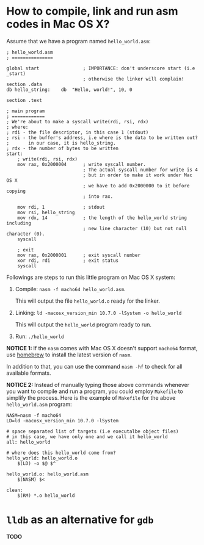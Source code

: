# How to compile, link and run asm codes in Mac OS X?

Assume that we have a program named `hello_world.asm`:

```
; hello_world.asm
; ===============

global start                ; IMPORTANCE: don't underscore start (i.e _start)
                            ; otherwise the linker will complain!
section .data
db hello_string:    db  "Hello, world!", 10, 0

section .text

; main program
; ============
; We're about to make a syscall write(rdi, rsi, rdx)
; where:
; rdi - the file descriptor, in this case 1 (stdout)
; rsi - the buffer's address, i.e where is the data to be written out?
;       in our case, it is hello_string.
; rdx - the number of bytes to be written
start:
    ; write(rdi, rsi, rdx)
    mov rax, 0x2000004      ; write syscall number.
                            ; The actual syscall number for write is 4
                            ; but in order to make it work under Mac OS X
                            ; we have to add 0x2000000 to it before copying
                            ; into rax.

    mov rdi, 1              ; stdout
    mov rsi, hello_string   
    mov rdx, 14             ; the length of the hello_world string including
                            ; new line character (10) but not null character (0).  
    syscall 

    ; exit
    mov rax, 0x2000001      ; exit syscall number
    xor rdi, rdi            ; exit status
    syscall
```

Followings are steps to run this little program on Mac OS X system:

1. Compile: `nasm -f macho64 hello_world.asm`.
   
   This will output the file `hello_world.o` ready for the linker.

2. Linking: `ld -macosx_version_min 10.7.0 -lSystem -o hello_world`

   This will output the `hello_world` program ready to run.

3. Run: `./hello_world`

<b>NOTICE 1: </b>  If the `nasm` comes with Mac OS X doesn't support `macho64`
format, use [homebrew](https://brew.sh) to install the latest version of `nasm`.

In addition to that, you can use the command `nasm -hf` to check for all available formats.

<b>NOTICE 2: </b> Instead of manually typing those above commands whenever you want to
compile and run a program, you could employ `Makefile` to simplify the process. Here is the
example of `Makefile` for the above `hello_world.asm` program:

```
NASM=nasm -f macho64
LD=ld -macosx_version_min 10.7.0 -lSystem

# space separated list of targets (i.e executalbe object files)
# in this case, we have only one and we call it hello_world
all: hello_world

# where does this hello_world come from?
hello_world: hello_world.o
    $(LD) -o $@ $^

hello_world.o: hello_world.asm
    $(NASM) $<

clean:
    $(RM) *.o hello_world
```

# `lldb` as an alternative for `gdb`

<b>TODO</b>



